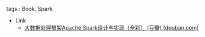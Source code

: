 tags:: Book, Spark

- Link
	- [大数据处理框架Apache Spark设计与实现（全彩） (豆瓣) (douban.com)](https://book.douban.com/subject/35140409/)